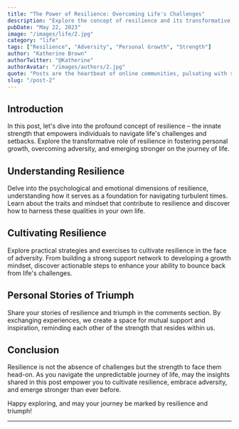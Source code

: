 ```yaml
---
title: "The Power of Resilience: Overcoming Life's Challenges"
description: "Explore the concept of resilience and its transformative role in facing life's challenges. Discover practical strategies to cultivate resilience, bounce back from adversity, and emerge stronger than ever."
pubDate: "May 22, 2023"
image: "/images/life/2.jpg"
category: "life"
tags: ["Resilience", "Adversity", "Personal Growth", "Strength"]
author: "Katherine Brown"
authorTwitter: "@Katherine"
authorAvatar: "/images/authors/2.jpg"
quote: "Posts are the heartbeat of online communities, pulsating with shared emotions."
slug: "/post-2"
---
```


## Introduction

In this post, let's dive into the profound concept of resilience – the innate strength that empowers individuals to navigate life's challenges and setbacks. Explore the transformative role of resilience in fostering personal growth, overcoming adversity, and emerging stronger on the journey of life.

## Understanding Resilience

Delve into the psychological and emotional dimensions of resilience, understanding how it serves as a foundation for navigating turbulent times. Learn about the traits and mindset that contribute to resilience and discover how to harness these qualities in your own life.

## Cultivating Resilience

Explore practical strategies and exercises to cultivate resilience in the face of adversity. From building a strong support network to developing a growth mindset, discover actionable steps to enhance your ability to bounce back from life's challenges.

## Personal Stories of Triumph

Share your stories of resilience and triumph in the comments section. By exchanging experiences, we create a space for mutual support and inspiration, reminding each other of the strength that resides within us.

## Conclusion

Resilience is not the absence of challenges but the strength to face them head-on. As you navigate the unpredictable journey of life, may the insights shared in this post empower you to cultivate resilience, embrace adversity, and emerge stronger than ever before.

Happy exploring, and may your journey be marked by resilience and triumph!

---

